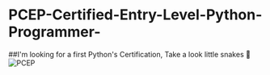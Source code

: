 # PCEP-Certified-Entry-Level-Python-Programmer-
##I'm looking for a first Python's Certification, Take a look little snakes 🐍
![PCEP](https://github.com/luisssSoto/PCEP-Certified-Entry-Level-Python-Programmer-/blob/main/PCEP.PNG)


